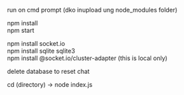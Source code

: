 run on cmd prompt (dko inupload ung node_modules folder)  

npm install  
npm start  

npm install socket.io  
npm install sqlite sqlite3  
npm install @socket.io/cluster-adapter (this is local only)  
  
delete database to reset chat


cd (directory) -> node index.js
